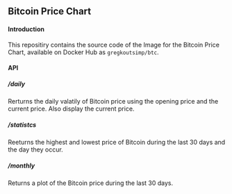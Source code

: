 ## Bitcoin Price Chart

#### Introduction 

This repositiry contains the source code of the Image for the Bitcoin Price Chart, available on Docker Hub as `gregkoutsimp/btc`.

#### API

##### /daily
Rerturns the daily valatily of Bitcoin price using the opening price and the current price. Also display the current price.

##### /statistcs 
Reeturns the highest and lowest price of Bitcoin during the last 30 days and the day they occur.

##### /monthly 
Returns a plot of the Bitcoin price during the last 30 days.














